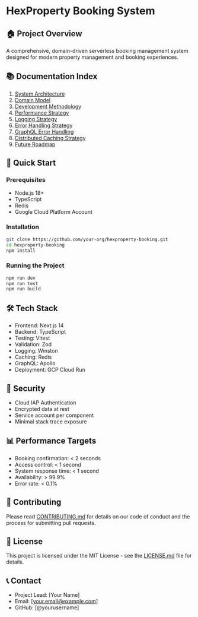 # HexProperty Booking System

## 🏠 Project Overview
A comprehensive, domain-driven serverless booking management system designed for modern property management and booking experiences.

## 📚 Documentation Index
1. [System Architecture](docs/SYSTEM_ARCHITECTURE.md)
2. [Domain Model](docs/DOMAIN_MODEL.md)
3. [Development Methodology](docs/DEVELOPMENT_METHODOLOGY.md)
4. [Performance Strategy](docs/PERFORMANCE_STRATEGY.md)
5. [Logging Strategy](docs/LOGGING_STRATEGY.md)
6. [Error Handling Strategy](docs/ERROR_HANDLING_STRATEGY.md)
7. [GraphQL Error Handling](docs/GRAPHQL_ERROR_HANDLING.md)
8. [Distributed Caching Strategy](docs/DISTRIBUTED_CACHING_STRATEGY.md)
9. [Future Roadmap](docs/FUTURE_ROADMAP.md)

## 🚀 Quick Start

### Prerequisites
- Node.js 18+
- TypeScript
- Redis
- Google Cloud Platform Account

### Installation
```bash
git clone https://github.com/your-org/hexproperty-booking.git
cd hexproperty-booking
npm install
```

### Running the Project
```bash
npm run dev
npm run test
npm run build
```

## 🛠 Tech Stack
- Frontend: Next.js 14
- Backend: TypeScript
- Testing: Vitest
- Validation: Zod
- Logging: Winston
- Caching: Redis
- GraphQL: Apollo
- Deployment: GCP Cloud Run

## 🔐 Security
- Cloud IAP Authentication
- Encrypted data at rest
- Service account per component
- Minimal stack trace exposure

## 📊 Performance Targets
- Booking confirmation: < 2 seconds
- Access control: < 1 second
- System response time: < 1 second
- Availability: > 99.9%
- Error rate: < 0.1%

## 🤝 Contributing
Please read [CONTRIBUTING.md](CONTRIBUTING.md) for details on our code of conduct and the process for submitting pull requests.

## 📜 License
This project is licensed under the MIT License - see the [LICENSE.md](LICENSE.md) file for details.

## 📞 Contact
- Project Lead: [Your Name]
- Email: [your.email@example.com]
- GitHub: [@yourusername]
